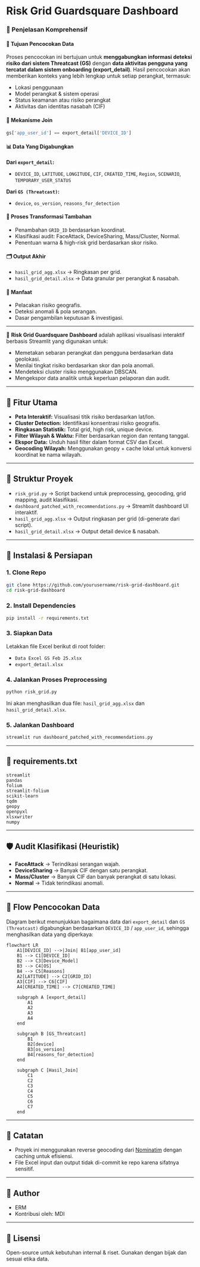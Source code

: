 # Risk Grid Guardsquare Dashboard

### 📘 Penjelasan Komprehensif

#### 🧩 Tujuan Pencocokan Data

Proses pencocokan ini bertujuan untuk **menggabungkan informasi deteksi risiko dari sistem Threatcast (GS)** dengan **data aktivitas pengguna yang tercatat dalam sistem onboarding (export\_detail)**. Hasil pencocokan akan memberikan konteks yang lebih lengkap untuk setiap perangkat, termasuk:

* Lokasi penggunaan
* Model perangkat & sistem operasi
* Status keamanan atau risiko perangkat
* Aktivitas dan identitas nasabah (CIF)

#### 🔗 Mekanisme Join

```python
gs['app_user_id'] == export_detail['DEVICE_ID']
```

#### 📊 Data Yang Digabungkan

**Dari `export_detail`:**

* `DEVICE_ID`, `LATITUDE`, `LONGITUDE`, `CIF`, `CREATED_TIME`, `Region`, `SCENARIO`, `TEMPORARY_USER_STATUS`

**Dari `GS (Threatcast)`:**

* `device`, `os_version`, `reasons_for_detection`

#### 🧠 Proses Transformasi Tambahan

* Penambahan `GRID_ID` berdasarkan koordinat.
* Klasifikasi audit: FaceAttack, DeviceSharing, Mass/Cluster, Normal.
* Penentuan warna & high-risk grid berdasarkan skor risiko.

#### 🗂️ Output Akhir

* `hasil_grid_agg.xlsx` → Ringkasan per grid.
* `hasil_grid_detail.xlsx` → Data granular per perangkat & nasabah.

#### 🎯 Manfaat

* Pelacakan risiko geografis.
* Deteksi anomali & pola serangan.
* Dasar pengambilan keputusan & investigasi.

---

📍 **Risk Grid Guardsquare Dashboard** adalah aplikasi visualisasi interaktif berbasis Streamlit yang digunakan untuk:

* Memetakan sebaran perangkat dan pengguna berdasarkan data geolokasi.
* Menilai tingkat risiko berdasarkan skor dan pola anomali.
* Mendeteksi cluster risiko menggunakan DBSCAN.
* Mengekspor data analitik untuk keperluan pelaporan dan audit.

---

## 🚀 Fitur Utama

* **Peta Interaktif:** Visualisasi titik risiko berdasarkan lat/lon.
* **Cluster Detection:** Identifikasi konsentrasi risiko geografis.
* **Ringkasan Statistik:** Total grid, high risk, unique device.
* **Filter Wilayah & Waktu:** Filter berdasarkan region dan rentang tanggal.
* **Ekspor Data:** Unduh hasil filter dalam format CSV dan Excel.
* **Geocoding Wilayah:** Menggunakan geopy + cache lokal untuk konversi koordinat ke nama wilayah.

---

## 🧱 Struktur Proyek

* `risk_grid.py` → Script backend untuk preprocessing, geocoding, grid mapping, audit klasifikasi.
* `dashboard_patched_with_recommendations.py` → Streamlit dashboard UI interaktif.
* `hasil_grid_agg.xlsx` → Output ringkasan per grid (di-generate dari script).
* `hasil_grid_detail.xlsx` → Output detail device & nasabah.

---

## 🔧 Instalasi & Persiapan

### 1. Clone Repo

```bash
git clone https://github.com/yourusername/risk-grid-dashboard.git
cd risk-grid-dashboard
```

### 2. Install Dependencies

```bash
pip install -r requirements.txt
```

### 3. Siapkan Data

Letakkan file Excel berikut di root folder:

* `Data Excel GS Feb 25.xlsx`
* `export_detail.xlsx`

### 4. Jalankan Proses Preprocessing

```bash
python risk_grid.py
```

Ini akan menghasilkan dua file: `hasil_grid_agg.xlsx` dan `hasil_grid_detail.xlsx`.

### 5. Jalankan Dashboard

```bash
streamlit run dashboard_patched_with_recommendations.py
```

---

## 📁 requirements.txt

```
streamlit
pandas
folium
streamlit-folium
scikit-learn
tqdm
geopy
openpyxl
xlsxwriter
numpy
```

---

## 🛡️ Audit Klasifikasi (Heuristik)

* **FaceAttack** → Terindikasi serangan wajah.
* **DeviceSharing** → Banyak CIF dengan satu perangkat.
* **Mass/Cluster** → Banyak CIF dan banyak perangkat di satu lokasi.
* **Normal** → Tidak terindikasi anomali.

---

## 🔄 Flow Pencocokan Data

Diagram berikut menunjukkan bagaimana data dari `export_detail` dan `GS (Threatcast)` digabungkan berdasarkan `DEVICE_ID` / `app_user_id`, sehingga menghasilkan data yang diperkaya:

```mermaid
flowchart LR
    A1[DEVICE_ID] -->|Join| B1[app_user_id]
    B1 --> C1[DEVICE_ID]
    B2 --> C3[Device_Model]
    B3 --> C4[OS]
    B4 --> C5[Reasons]
    A2[LATITUDE] --> C2[GRID_ID]
    A3[CIF] --> C6[CIF]
    A4[CREATED_TIME] --> C7[CREATED_TIME]

    subgraph A [export_detail]
        A1
        A2
        A3
        A4
    end

    subgraph B [GS_Threatcast]
        B1
        B2[device]
        B3[os_version]
        B4[reasons_for_detection]
    end

    subgraph C [Hasil_Join]
        C1
        C2
        C3
        C4
        C5
        C6
        C7
    end
```

---

## 📌 Catatan

* Proyek ini menggunakan reverse geocoding dari [Nominatim](https://nominatim.openstreetmap.org/) dengan caching untuk efisiensi.
* File Excel input dan output tidak di-commit ke repo karena sifatnya sensitif.

---

## 👤 Author

* ERM
* Kontribusi oleh: MDI

---

## 📄 Lisensi

Open-source untuk kebutuhan internal & riset. Gunakan dengan bijak dan sesuai etika data.
